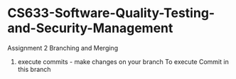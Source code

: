 # CS633-Software-Quality-Testing-and-Security-Management
Assignment 2 Branching and Merging
1)	execute commits - make changes on your branch
To execute Commit in this branch

